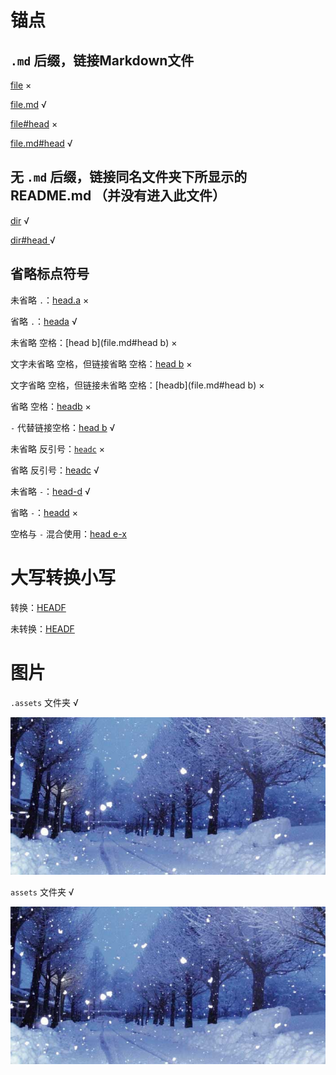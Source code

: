 # 锚点

## `.md` 后缀，链接Markdown文件

[file](file) ×

[file.md](file.md) √

[file#head](file#head) ×

[file.md#head](file.md#head) √



## 无 `.md` 后缀，链接同名文件夹下所显示的 README.md （并没有进入此文件）

[dir](dir) √

[dir#head ](dir#head) √



## 省略标点符号

未省略 `.`：[head.a](file.md#head.a) ×

省略 `.`：[heada](file.md#heada) √

  


未省略 空格：[head b](file.md#head b) ×

文字未省略 空格，但链接省略 空格：[head b](file.md#headb) ×

文字省略 空格，但链接未省略 空格：[headb](file.md#head b) ×

省略 空格：[headb](file.md#headb) ×

`-` 代替链接空格：[head b](file.md#head-b) √

  



未省略 反引号：[`headc`](file.md#`headc`) ×

省略 反引号：[headc](file.md#headc) √

  


未省略  `-`：[head-d](file.md#head-d) √

省略 `-`：[headd](file.md#headd) ×

   


空格与 `-` 混合使用：[head e-x](file.md#head-e-x)

  

# 大写转换小写

转换：[HEADF](file.md#headf) 

未转换：[HEADF](file.md#HEADF)



# 图片

`.assets` 文件夹 √

![img](.assets/img-1.jpg)

`assets` 文件夹 √

![](assets/img-2.jpg)

